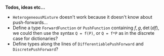 **Todos, ideas etc...**

- `HeterogeneousMixture` doesn't work because it doesn't know about push-forwards... 
- Define a type `ForwardFunction` or `PushFunction` containing $f,g,\det(df)$, we could then use the syntax `Q = f(P)`, or `Q = f*P` as in the discrete case for dictionaries?
- Define types along the lines of `DifferentiablePushForward` and `DiscretePushForward`?

